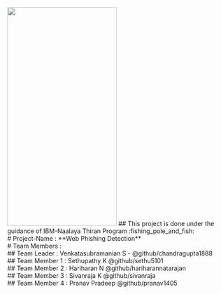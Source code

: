<img src="https://assets.website-files.com/61007e2ce513c4c9a173590b/627e5398c88f275fe4817219_Getting%20Rid%20of%20Phishing%20Scams.png" data-canonical-src="https://assets.website-files.com/61007e2ce513c4c9a173590b/627e5398c88f275fe4817219_Getting%20Rid%20of%20Phishing%20Scams.png" width="250" height="500" />
## This project is done under the guidance of IBM-Naalaya Thiran Program :fishing_pole_and_fish: <br/>
# Project-Name : **Web Phishing Detection**<br/>
# Team Members : <br/>
## Team Leader : Venkatasubramanian S - @github/chandragupta1888<br/>
## Team Member 1 : Sethupathy K @github/sethu5101<br/>
## Team Member 2 : Hariharan N @github/hariharannatarajan<br/>
## Team Member 3 : Sivanraja K @github/sivanraja<br/>
## Team Member 4 : Pranav Pradeep @github/pranav1405<br/>

